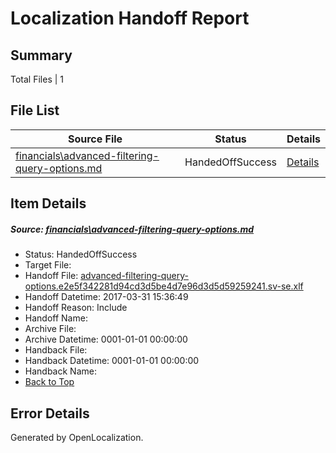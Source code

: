 # <a name='report-top'></a> Localization Handoff Report

## Summary
 Total Files | 1

## File List
 Source File | Status | Details 
 ----------- | ------ | ------- 
 [financials\advanced-filtering-query-options.md](https://github.com/OpenLocalizationTestOrg/AX-Docs-Sandbox/blob/e4ac4aaa858d54355e486cef705a7956e03a8c84/financials/advanced-filtering-query-options.md) | HandedOffSuccess | [Details](#5ee7a04572e350a7c08d0418bade6d332aa920c62577)

## Item Details
##### <a name='5ee7a04572e350a7c08d0418bade6d332aa920c62577'></a> Source: [financials\advanced-filtering-query-options.md](https://github.com/OpenLocalizationTestOrg/AX-Docs-Sandbox/blob/e4ac4aaa858d54355e486cef705a7956e03a8c84/financials/advanced-filtering-query-options.md)
* Status: HandedOffSuccess
* Target File: 
* Handoff File: [advanced-filtering-query-options.e2e5f342281d94cd3d5be4d7e96d3d5d59259241.sv-se.xlf](https://github.com/OpenLocalizationTestOrg/AX-Docs-Sandbox.handoff/blob/5a11a29f0b02136b77afb8dd9cddde67398a470f/ol-handoff/OpenLocalizationTestOrg/AX-Docs-Sandbox.sv-se/master/basic/advanced-filtering-query-options.e2e5f342281d94cd3d5be4d7e96d3d5d59259241.sv-se.xlf)
* Handoff Datetime: 2017-03-31 15:36:49
* Handoff Reason: Include
* Handoff Name: 
* Archive File: 
* Archive Datetime: 0001-01-01 00:00:00
* Handback File: 
* Handback Datetime: 0001-01-01 00:00:00
* Handback Name: 
* [Back to Top](#report-top)


## Error Details

Generated by OpenLocalization.
